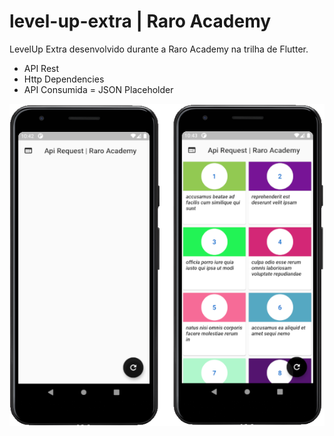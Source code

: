 # level-up-extra | Raro Academy
LevelUp Extra desenvolvido durante a Raro Academy na trilha de Flutter.

* API Rest
* Http Dependencies
* API Consumida = JSON Placeholder

![Screenshot](https://raw.githubusercontent.com/tamirfaria/level_up_extra/main/screenshot.png)
